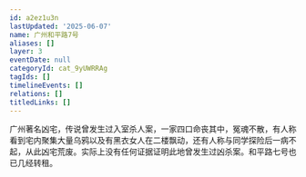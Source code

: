 ```yaml
---
id: a2ez1u3n
lastUpdated: '2025-06-07'
name: 广州和平路7号
aliases: []
layer: 3
eventDate: null
categoryId: cat_9yUWRRAg
tagIds: []
timelineEvents: []
relations: []
titledLinks: []
---
```

广州著名凶宅，传说曾发生过入室杀人案，一家四口命丧其中，冤魂不散，有人称看到宅内聚集大量乌鸦以及有黑衣女人在二楼飘动，还有人称与同学探险后一病不起，从此凶宅荒废。实际上没有任何证据证明此地曾发生过凶杀案。和平路七号也已几经转租。
